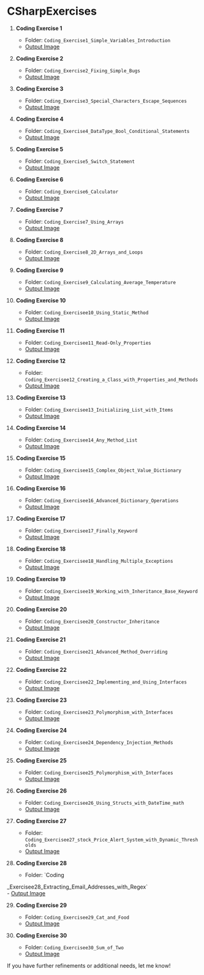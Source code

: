 # CSharpExercises


1. **Coding Exercise 1**  
   - Folder: `Coding_Exercise1_Simple_Variables_Introduction`  
   - [Output Image](https://github.com/AbhishekSCCTech/CSharp_All_Coding_Exercises/blob/master/Coding_Exercise1_Simple_Variables_Introduction/Coding_Exercise1_Output.JPG)

2. **Coding Exercise 2**  
   - Folder: `Coding_Exercise2_Fixing_Simple_Bugs`  
   - [Output Image](https://github.com/AbhishekSCCTech/CSharp_All_Coding_Exercises/blob/master/Coding_Exercise2_Fixing_Simple_Bugs/Coding_Exercise2_Output.JPG)

3. **Coding Exercise 3**  
   - Folder: `Coding_Exercise3_Special_Characters_Escape_Sequences`  
   - [Output Image](https://github.com/AbhishekSCCTech/CSharp_All_Coding_Exercises/blob/master/Coding_Exercise3_Special_Characters_Escape_Sequences/Coding_Exercise3_Output.JPG)

4. **Coding Exercise 4**  
   - Folder: `Coding_Exercise4_DataType_Bool_Conditional_Statements`  
   - [Output Image](https://github.com/AbhishekSCCTech/CSharp_All_Coding_Exercises/blob/master/Coding_Exercise4_DataType_Bool_Conditional_Statements/Coding_Exercise4_Output.JPG)

5. **Coding Exercise 5**  
   - Folder: `Coding_Exercise5_Switch_Statement`  
   - [Output Image](https://github.com/AbhishekSCCTech/CSharp_All_Coding_Exercises/blob/master/Coding_Exercise5_%20Switch_Statement/Coding_Exercise5_%20Output.JPG)

6. **Coding Exercise 6**  
   - Folder: `Coding_Exercise6_Calculator`  
   - [Output Image](https://github.com/AbhishekSCCTech/CSharp_All_Coding_Exercises/blob/master/Coding_Exercise6_Calculator/Coding_Exercise6_Output.JPG)

7. **Coding Exercise 7**  
   - Folder: `Coding_Exercise7_Using_Arrays`  
   - [Output Image](https://github.com/AbhishekSCCTech/CSharp_All_Coding_Exercises/blob/master/Coding_Exercise7_Using_Arrays/Coding_Exercise7_Output.JPG)

8. **Coding Exercise 8**  
   - Folder: `Coding_Exercise8_2D_Arrays_and_Loops`  
   - [Output Image](https://github.com/AbhishekSCCTech/CSharp_All_Coding_Exercises/blob/master/Coding_Exercise8_2D_Arrays_and_Loops/Coding_Exercise8_Output.JPG)

9. **Coding Exercise 9**  
   - Folder: `Coding_Exercise9_Calculating_Average_Temperature`  
   - [Output Image](https://github.com/AbhishekSCCTech/CSharp_All_Coding_Exercises/blob/master/Coding_Exercise9_Calculating_Average_Temperature/Coding_Exercise9_Output.JPG)

10. **Coding Exercise 10**  
    - Folder: `Coding_Exercisee10_Using_Static_Method`  
    - [Output Image](https://github.com/AbhishekSCCTech/CSharp_All_Coding_Exercises/blob/master/Coding_Exercisee10_Using_Static_Method/Coding_Exercisee10_Output.JPG)

11. **Coding Exercise 11**  
    - Folder: `Coding_Exercisee11_Read-Only_Properties`  
    - [Output Image](https://github.com/AbhishekSCCTech/CSharp_All_Coding_Exercises/blob/master/Coding_Exercisee11_Read-Only_Properties/Coding_Exercisee11_Output.JPG)

12. **Coding Exercise 12**  
    - Folder: `Coding_Exercisee12_Creating_a_Class_with_Properties_and_Methods`  
    - [Output Image](https://github.com/AbhishekSCCTech/CSharp_All_Coding_Exercises/blob/master/Coding_Exercisee12_Creating_a_Class_with_Properties_and_Methods/Coding_Exercisee12_Output.JPG)

13. **Coding Exercise 13**  
    - Folder: `Coding_Exercisee13_Initializing_List_with_Items`  
    - [Output Image](https://github.com/AbhishekSCCTech/CSharp_All_Coding_Exercises/blob/master/Coding_Exercisee13_Initializing_List_with_Items/Coding_Exercisee13_Output.JPG)

14. **Coding Exercise 14**  
    - Folder: `Coding_Exercisee14_Any_Method_List`  
    - [Output Image](https://github.com/AbhishekSCCTech/CSharp_All_Coding_Exercises/blob/master/Coding_Exercisee14_%20Any_Method_List/Coding_Exercisee14_%20Output.JPG)

15. **Coding Exercise 15**  
    - Folder: `Coding_Exercisee15_Complex_Object_Value_Dictionary`  
    - [Output Image](https://github.com/AbhishekSCCTech/CSharp_All_Coding_Exercises/blob/master/Coding_Exercisee15_Complex_Object_Value_Dictionary/Coding_Exercisee15_Output.JPG)

16. **Coding Exercise 16**  
    - Folder: `Coding_Exercisee16_Advanced_Dictionary_Operations`  
    - [Output Image](https://github.com/AbhishekSCCTech/CSharp_All_Coding_Exercises/blob/master/Coding_Exercisee16_Advanced_Dictionary_Operations/Coding_Exercisee16_Output.JPG)

17. **Coding Exercise 17**  
    - Folder: `Coding_Exercisee17_Finally_Keyword`  
    - [Output Image](https://github.com/AbhishekSCCTech/CSharp_All_Coding_Exercises/blob/master/Coding_Exercisee17_Finally_Keyword/Coding_Exercisee17_Output.JPG)

18. **Coding Exercise 18**  
    - Folder: `Coding_Exercisee18_Handling_Multiple_Exceptions`  
    - [Output Image](https://github.com/AbhishekSCCTech/CSharp_All_Coding_Exercises/blob/master/Coding_Exercisee18_Handling_Multiple_Exceptions/Coding_Exercisee18_Output.JPG)

19. **Coding Exercise 19**  
    - Folder: `Coding_Exercisee19_Working_with_Inheritance_Base_Keyword`  
    - [Output Image](https://github.com/AbhishekSCCTech/CSharp_All_Coding_Exercises/blob/master/Coding_Exercisee19_Working_with_Inheritance_Base_Keyword/Coding_Exercisee19_Output.JPG)

20. **Coding Exercise 20**  
    - Folder: `Coding_Exercisee20_Constructor_Inheritance`  
    - [Output Image](https://github.com/AbhishekSCCTech/CSharp_All_Coding_Exercises/blob/master/Coding_Exercisee20_Constructor_Inheritance/Coding_Exercisee20_Output.JPG)

21. **Coding Exercise 21**  
    - Folder: `Coding_Exercisee21_Advanced_Method_Overriding`  
    - [Output Image](https://github.com/AbhishekSCCTech/CSharp_All_Coding_Exercises/blob/master/Coding_Exercisee21_Advanced_Method_Overriding/Coding_Exercisee21_Output.JPG)

22. **Coding Exercise 22**  
    - Folder: `Coding_Exercisee22_Implementing_and_Using_Interfaces`  
    - [Output Image](https://github.com/AbhishekSCCTech/CSharp_All_Coding_Exercises/blob/master/Coding_Exercisee22_Implementing_and_Using_Interfaces/Coding_Exercisee22_Output.JPG)

23. **Coding Exercise 23**  
    - Folder: `Coding_Exercisee23_Polymorphism_with_Interfaces`  
    - [Output Image](https://github.com/AbhishekSCCTech/CSharp_All_Coding_Exercises/blob/master/Coding_Exercisee23_Polymorphism_with_Interfaces/Coding_Exercisee23_Output.JPG)

24. **Coding Exercise 24**  
    - Folder: `Coding_Exercisee24_Dependency_Injection_Methods`  
    - [Output Image](https://github.com/AbhishekSCCTech/CSharp_All_Coding_Exercises/blob/master/Coding_Exercisee24_Dependency_Injection_Methods/Coding_Exercisee24_Output.JPG)

25. **Coding Exercise 25**  
    - Folder: `Coding_Exercisee25_Polymorphism_with_Interfaces`  
    - [Output Image](https://github.com/AbhishekSCCTech/CSharp_All_Coding_Exercises/blob/master/Coding_Exercisee25_Polymorphism_with_Interfaces/Coding_Exercisee25_Output.JPG)

26. **Coding Exercise 26**  
    - Folder: `Coding_Exercisee26_Using_Structs_with_DateTime_math`  
    - [Output Image](https://github.com/AbhishekSCCTech/CSharp_All_Coding_Exercises/blob/master/Coding_Exercisee26_Using_Structs_with_DateTime_math/Coding_Exercisee26_Outputt.JPG)

27. **Coding Exercise 27**  
    - Folder: `Coding_Exercisee27_stock_Price_Alert_System_with_Dynamic_Thresholds`  
    - [Output Image](https://github.com/AbhishekSCCTech/CSharp_All_Coding_Exercises/blob/master/Coding_Exercisee27_stock_Price_Alert_System_with%20_Dynamic_Thresholds/Coding_Exercisee27_Output.JPG)

28. **Coding Exercise 28**  
    - Folder: `Coding

_Exercisee28_Extracting_Email_Addresses_with_Regex`  
    - [Output Image](https://github.com/AbhishekSCCTech/CSharp_All_Coding_Exercises/blob/master/Coding_Exercisee28_%20Extracting_Email_Addresses_with_Regex/Coding_Exercisee28_%20Output.JPG)

29. **Coding Exercise 29**  
    - Folder: `Coding_Exercisee29_Cat_and_Food`  
    - [Output Image](https://github.com/AbhishekSCCTech/CSharp_All_Coding_Exercises/blob/master/Coding_Exercisee29_Cat_and_Food/Coding_Exercisee29_Output.JPG)

30. **Coding Exercise 30**  
    - Folder: `Coding_Exercisee30_Sum_of_Two`  
    - [Output Image](https://github.com/AbhishekSCCTech/CSharp_All_Coding_Exercises/blob/master/Coding_Exercisee30_Sum_of_Two/Coding_Exercisee30_Output.JPG)

If you have further refinements or additional needs, let me know!

